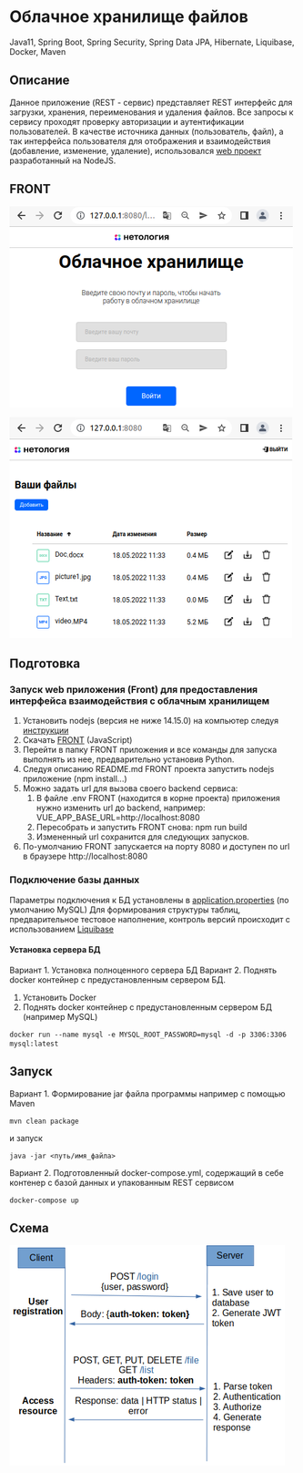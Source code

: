 # Облачное хранилище файлов
Java11, Spring Boot, Spring Security, Spring Data JPA, Hibernate, Liquibase, Docker, Maven
## Описание
Данное приложение (REST - сервис) представляет REST интерфейс для загрузки, хранения, переименования и удаления файлов.
Все запросы к сервису проходят проверку авторизации и аутентификации пользователей. В качестве источника данных (пользователь, файл), а так интерфейса пользователя для отображения и взаимодействия (добавление, изменение, удаление), использовался [web проект](https://github.com/netology-code/jd-homeworks/tree/master/diploma/netology-diplom-frontend) разработанный на NodeJS.

## FRONT
![](img/screen_shots/login_form.png)

![](img/screen_shots/main_cloude_site.png)

## Подготовка
### Запуск web приложения (Front) для предоставления интерфейса взаимодействия с облачным хранилищем
1. Установить nodejs (версия не ниже 14.15.0) на компьютер следуя [инструкции](https://nodejs.org/ru/download/)
2. Скачать [FRONT](https://github.com/netology-code/jd-homeworks/blob/master/diploma/netology-diplom-frontend) (JavaScript)
3. Перейти в папку FRONT приложения и все команды для запуска выполнять из нее, предварительно установив Python.
4. Следуя описанию README.md FRONT проекта запустить nodejs приложение (npm install...)
5. Можно задать url для вызова своего backend сервиса:
   1. В файле .env FRONT (находится в корне проекта) приложения нужно изменить url до backend, например: VUE_APP_BASE_URL=http://localhost:8080
   2. Пересобрать и запустить FRONT снова: npm run build
   3. Измененный url сохранится для следующих запусков.
6. По-умолчанию FRONT запускается на порту 8080 и доступен по url в браузере http://localhost:8080
### Подключение базы данных 
Параметры подключения к БД установлены в [application.properties](src/main/resources) (по умолчанию MySQL)
Для формирования структуры таблиц, предварительное тестовое наполнение, контроль версий происходит с использованием [Liquibase](https://www.liquibase.org/)

#### Установка сервера БД
Вариант 1. Установка полноценного сервера БД
Вариант 2. Поднять docker контейнер с предустановленным сервером БД.
1. Установить Docker
2. Поднять docker контейнер с предустановленным сервером БД (например MySQL)
```
docker run --name mysql -e MYSQL_ROOT_PASSWORD=mysql -d -p 3306:3306 mysql:latest
```

## Запуск
Вариант 1. Формирование jar файла программы например с помощью Maven
```
mvn clean package
```
и запуск 
```
java -jar <путь/имя_файла>
```

Вариант 2.
Подготовленный docker-compose.yml, содержащий в себе контенер с базой данных и упакованным REST сервисом
```
docker-compose up
```

## Схема
![](img/screen_shots/schema1.png)
